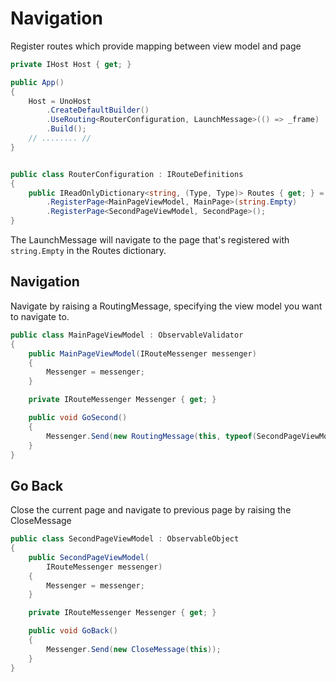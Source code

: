 # Navigation

Register routes which provide mapping between view model and page

```csharp
private IHost Host { get; }

public App()
{
    Host = UnoHost
        .CreateDefaultBuilder()
        .UseRouting<RouterConfiguration, LaunchMessage>(() => _frame)
        .Build();
    // ........ //
}


public class RouterConfiguration : IRouteDefinitions
{
    public IReadOnlyDictionary<string, (Type, Type)> Routes { get; } = new Dictionary<string, (Type, Type)>()
        .RegisterPage<MainPageViewModel, MainPage>(string.Empty)
        .RegisterPage<SecondPageViewModel, SecondPage>();
}
```

The LaunchMessage will navigate to the page that's registered with `string.Empty` in the Routes dictionary.

## Navigation

Navigate by raising a RoutingMessage, specifying the view model you want to navigate to.

```csharp
public class MainPageViewModel : ObservableValidator
{
    public MainPageViewModel(IRouteMessenger messenger)
    {
        Messenger = messenger;
    }

    private IRouteMessenger Messenger { get; }

    public void GoSecond()
    {
        Messenger.Send(new RoutingMessage(this, typeof(SecondPageViewModel).AsRoute()));
    }
}
``` 

## Go Back 

Close the current page and navigate to previous page by raising the CloseMessage

```csharp
public class SecondPageViewModel : ObservableObject
{
    public SecondPageViewModel(
        IRouteMessenger messenger)
    {
        Messenger = messenger;
    }

    private IRouteMessenger Messenger { get; }

    public void GoBack()
    {
        Messenger.Send(new CloseMessage(this));
    }
}
```